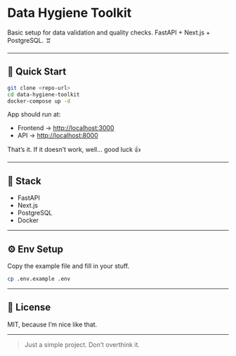 # Data Hygiene Toolkit

Basic setup for data validation and quality checks.
FastAPI + Next.js + PostgreSQL. 🨠

---

## 🚀 Quick Start

```bash
git clone <repo-url>
cd data-hygiene-toolkit
docker-compose up -d
```

App should run at:

* Frontend → [http://localhost:3000](http://localhost:3000)
* API → [http://localhost:8000](http://localhost:8000)

That’s it. If it doesn’t work, well… good luck 👍

---

## 🧹 Stack

* FastAPI
* Next.js
* PostgreSQL
* Docker

---

## ⚙️ Env Setup

Copy the example file and fill in your stuff.

```bash
cp .env.example .env
```

---

## 📄 License

MIT, because I’m nice like that.

---

> Just a simple project. Don’t overthink it.

